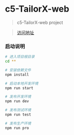 # c5-TailorX-web

> c5-TailorX-web project

> [访问地址](http://www.tailorx.cn/)

### 启动说明

``` bash
# 进入项目根目录
cd **

# 安装依赖文件
npm install

# 启动本地开发环境
npm run start

# 发布开发环境
npm run dev

# 发布测试环境
npm run test

# 发布生产环境
npm run pro
```

